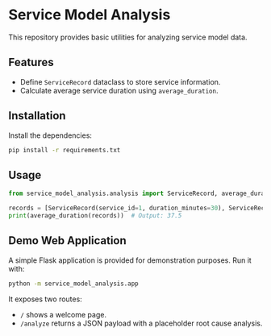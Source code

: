# Service Model Analysis

This repository provides basic utilities for analyzing service model data.

## Features
- Define `ServiceRecord` dataclass to store service information.
- Calculate average service duration using `average_duration`.

## Installation

Install the dependencies:

```bash
pip install -r requirements.txt
```

## Usage
```python
from service_model_analysis.analysis import ServiceRecord, average_duration

records = [ServiceRecord(service_id=1, duration_minutes=30), ServiceRecord(service_id=2, duration_minutes=45)]
print(average_duration(records))  # Output: 37.5
```

## Demo Web Application

A simple Flask application is provided for demonstration purposes. Run it with:

```bash
python -m service_model_analysis.app
```

It exposes two routes:
- `/` shows a welcome page.
- `/analyze` returns a JSON payload with a placeholder root cause analysis.
